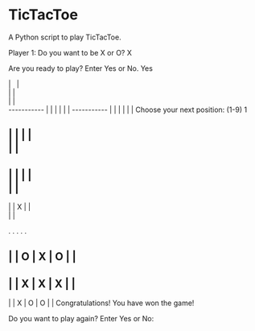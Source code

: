 # TicTacToe
A Python script to play TicTacToe.

Player 1: Do you want to be X or O? 
X

Are you ready to play? Enter Yes or No.
Yes
<body>
   | &nbsp;  |<br>
   |   |<br> 
   |   |<br>
-----------
   |   |
   |   |  
   |   |
-----------
   |   |
   |   |  
   |   |
</body>
Choose your next position: (1-9)
1

   |   |
   |   |  
   |   |
-----------
   |   |
   |   |  
   |   |
-----------
   |   |
 X |   |  
   |   |

.
.
.
.
.

   |   |
 O | X | O
   |   |
-----------
   |   |
 X | X | X
   |   |
-----------
   |   |
 X | O | O
   |   |
Congratulations! You have won the game!

Do you want to play again? Enter Yes or No:

